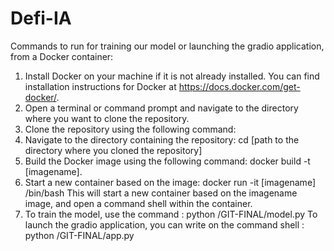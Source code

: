# Defi-IA
Commands to run for training our model or launching the gradio application, from a Docker container:

1. Install Docker on your machine if it is not already installed. You can find installation instructions for Docker at https://docs.docker.com/get-docker/.
2. Open a terminal or command prompt and navigate to the directory where you want to clone the repository.
3. Clone the repository using the following command:
4. Navigate to the directory containing the repository: cd [path to the directory where you cloned the repository]
5. Build the Docker image using the following command: docker build -t [imagename].
6. Start a new container based on the image: docker run -it [imagename] /bin/bash
This will start a new container based on the imagename image, and open a command shell within the container.
7. To train the model, use the command : python /GIT-FINAL/model.py
   To launch the gradio application, you can write on the command shell : python /GIT-FINAL/app.py
